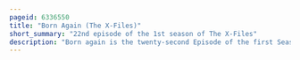 ```yaml
---
pageid: 6336550
title: "Born Again (The X-Files)"
short_summary: "22nd episode of the 1st season of The X-Files"
description: "Born again is the twenty-second Episode of the first Season of the american Science Fiction Tv Series the X-Files which premiered on the Fox Network on April 22 1994. It was written by Howard Gordon and alex Gansa and directed by jerrold Freedman. The Episode featured guest Appearances by Maggie Wheeler and brian Markinson. The Episode is a 'monster-of-the-week' Story, a Stand-Alone Plot which is unconnected to the Series' Wider Mythology. Born again earned a nielsen Household Rating of 8. 2, being watched by 7. 7 million Households in its initial Broadcast, and received mixed Reviews from Critics."
---
```

